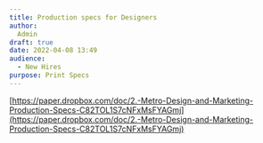 ```yaml
---
title: Production specs for Designers
author:
  Admin
draft: true
date: 2022-04-08 13:49
audience:
  - New Hires
purpose: Print Specs
---
```



[https://paper.dropbox.com/doc/2.-Metro-Design-and-Marketing-Production-Specs-C82TOL1S7cNFxMsFYAGmj](https://paper.dropbox.com/doc/2.-Metro-Design-and-Marketing-Production-Specs-C82TOL1S7cNFxMsFYAGmj)
